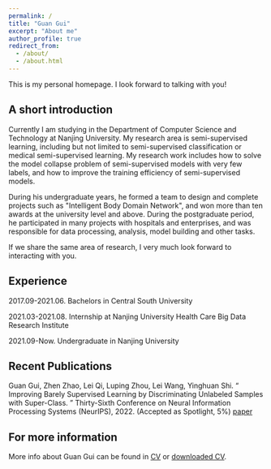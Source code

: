 ```yaml
---
permalink: /
title: "Guan Gui"
excerpt: "About me"
author_profile: true
redirect_from: 
  - /about/
  - /about.html
---
```


This is my personal homepage. I look forward to talking with you!

## A short introduction
Currently I am studying in the Department of Computer Science and Technology at Nanjing University. My research area is semi-supervised learning, including but not limited to semi-supervised classification or medical semi-supervised learning. My research work includes how to solve the model collapse problem of semi-supervised models with very few labels, and how to improve the training efficiency of semi-supervised models. 

During his undergraduate years, he formed a team to design and complete projects such as "Intelligent Body Domain Network", and won more than ten awards at the university level and above. During the postgraduate period, he participated in many projects with hospitals and enterprises, and was responsible for data processing, analysis, model building and other tasks.

If we share the same area of research, I very much look forward to interacting with you.

## Experience
2017.09-2021.06. Bachelors in Central South University


2021.03-2021.08. Internship at Nanjing University Health Care Big Data Research Institute

2021.09-Now.        Undergraduate in Nanjing University 

## Recent Publications
Guan Gui, Zhen Zhao, Lei Qi, Luping Zhou, Lei Wang, Yinghuan Shi. “ Improving Barely Supervised Learning by Discriminating Unlabeled Samples with Super-Class. ” Thirty-Sixth Conference on Neural Information Processing Systems (NeurIPS), 2022. (Accepted as Spotlight, 5%) [paper](https://openreview.net/forum?id=Nlsr4DepNt)

## For more information
More info about Guan Gui can be found in [CV]() or [downloaded CV]().
